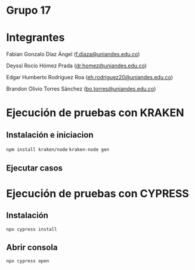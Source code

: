 # Grupo 17

# Integrantes
Fabian Gonzalo Díaz Ángel (f.diaza@uniandes.edu.co)

Deyssi Rocío Hómez Prada (dr.homez@uniandes.edu.co)

Edgar Humberto Rodríguez Roa (eh.rodriguez20@uniandes.edu.co)

Brandon Olivio Torres Sánchez (bo.torres@uniandes.edu.co)

# Ejecución de pruebas con KRAKEN
## Instalación e iniciacion
`npm install kraken/node`
`kraken-node gen`
## Ejecutar casos

# Ejecución de pruebas con CYPRESS
## Instalación
`npx cypress install`
## Abrir consola
`npx cypress open`
